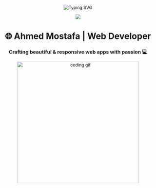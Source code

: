 <!-- زوار الصفحة -->
<p align="center">
  <img src="https://readme-typing-svg.herokuapp.com?font=Fira+Code&duration=3000&pause=500&color=F75C7E&center=true&vCenter=true&width=435&lines=Hi+%F0%9F%91%8B%2C+I'm+Ahmed+Mostafa;A+Passionate+Web+Developer;From+Egypt+%F0%9F%87%AA%F0%9F%87%AC;Welcome+to+my+GitHub+Profile!" alt="Typing SVG" />
</p>

<!-- عدد الزوار -->
<p align="center">
  <img src="https://profile-counter.glitch.me/ahmedmostafa/count.svg" />
</p>

<!-- عنوان -->
<h1 align="center">🌐 Ahmed Mostafa | Web Developer</h1>
<h3 align="center">Crafting beautiful & responsive web apps with passion 💻</h3>

<p align="center">
  <img src="https://media.giphy.com/media/qgQUggAC3Pfv687qPC/giphy.gif" width="400" alt="coding gif" />
</p>
